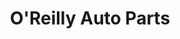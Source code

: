 ---
title: "O'Reilly Auto Parts"
url: /seattle/oreilly-auto-parts-aurora-avenue-north/
shop: car parts
---